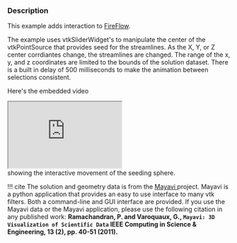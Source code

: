 ### Description

This example adds interaction to [FireFlow](../FireFlow).

The example uses vtkSliderWidget's to manipulate the center of the vtkPointSource that provides seed for the streamlines. As the X, Y, or Z center corrdiantes change, the streamlines are changed. The range of the x, y, and z coordinates are limited to the bounds of the solution dataset. There is a built in delay of 500 milliseconds to make the animation between selections consistent.

Here's the embedded video
<br>
<iframe width="256" src="https://www.youtube.com/watch?v=Uly_PRBoLgM" allowfullscreen></iframe>
<br>
showing the interactive movement of the seeding sphere.

!!! cite
    The solution and geometry data is from the [Mayavi ](https://docs.enthought.com/mayavi/mayavi/) project. Mayavi is a python application that provides an easy to use interface to many vtk filters. Both a command-line and GUI interface are provided. If you use the Mayavi data or the Mayavi application, please use the following citation in any published work:
     **Ramachandran, P. and Varoquaux, G., `Mayavi: 3D Visualization of Scientific Data` IEEE Computing in Science & Engineering, 13 (2), pp. 40-51 (2011).**
